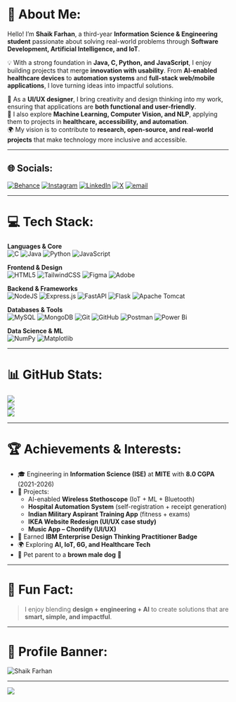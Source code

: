 # 💫 About Me:
Hello! I’m **Shaik Farhan**, a third-year **Information Science & Engineering student** passionate about solving real-world problems through **Software Development, Artificial Intelligence, and IoT**.  

💡 With a strong foundation in **Java, C, Python, and JavaScript**, I enjoy building projects that merge **innovation with usability**. From **AI-enabled healthcare devices** to **automation systems** and **full-stack web/mobile applications**, I love turning ideas into impactful solutions.  

🎨 As a **UI/UX designer**, I bring creativity and design thinking into my work, ensuring that applications are **both functional and user-friendly**.  
🚀 I also explore **Machine Learning, Computer Vision, and NLP**, applying them to projects in **healthcare, accessibility, and automation**.  
🌍 My vision is to contribute to **research, open-source, and real-world projects** that make technology more inclusive and accessible.  

---

## 🌐 Socials:
[![Behance](https://img.shields.io/badge/Behance-1769ff?logo=behance&logoColor=white)](https://behance.net/shaikfarhan7) 
[![Instagram](https://img.shields.io/badge/Instagram-%23E4405F.svg?logo=Instagram&logoColor=white)](https://instagram.com/@mr_shaik_31_) 
[![LinkedIn](https://img.shields.io/badge/LinkedIn-%230077B5.svg?logo=linkedin&logoColor=white)](https://linkedin.com/in/shaik-farhan) 
[![X](https://img.shields.io/badge/X-black.svg?logo=X&logoColor=white)](https://x.com/@mr_shaik_31) 
[![email](https://img.shields.io/badge/Email-D14836?logo=gmail&logoColor=white)](mailto:shaikfarhan3100@gmail.com) 

---

# 💻 Tech Stack:
**Languages & Core**  
![C](https://img.shields.io/badge/c-%2300599C.svg?style=for-the-badge&logo=c&logoColor=white) 
![Java](https://img.shields.io/badge/java-%23ED8B00.svg?style=for-the-badge&logo=openjdk&logoColor=white) 
![Python](https://img.shields.io/badge/python-3670A0?style=for-the-badge&logo=python&logoColor=ffdd54) 
![JavaScript](https://img.shields.io/badge/javascript-%23323330.svg?style=for-the-badge&logo=javascript&logoColor=%23F7DF1E) 

**Frontend & Design**  
![HTML5](https://img.shields.io/badge/html5-%23E34F26.svg?style=for-the-badge&logo=html5&logoColor=white) 
![TailwindCSS](https://img.shields.io/badge/tailwindcss-%2338B2AC.svg?style=for-the-badge&logo=tailwind-css&logoColor=white) 
![Figma](https://img.shields.io/badge/figma-%23F24E1E.svg?style=for-the-badge&logo=figma&logoColor=white) 
![Adobe](https://img.shields.io/badge/adobe-%23FF0000.svg?style=for-the-badge&logo=adobe&logoColor=white) 

**Backend & Frameworks**  
![NodeJS](https://img.shields.io/badge/node.js-6DA55F?style=for-the-badge&logo=node.js&logoColor=white) 
![Express.js](https://img.shields.io/badge/express.js-%23404d59.svg?style=for-the-badge&logo=express&logoColor=%2361DAFB) 
![FastAPI](https://img.shields.io/badge/FastAPI-005571?style=for-the-badge&logo=fastapi) 
![Flask](https://img.shields.io/badge/flask-%23000.svg?style=for-the-badge&logo=flask&logoColor=white) 
![Apache Tomcat](https://img.shields.io/badge/apache%20tomcat-%23F8DC75.svg?style=for-the-badge&logo=apache-tomcat&logoColor=black) 

**Databases & Tools**  
![MySQL](https://img.shields.io/badge/mysql-4479A1.svg?style=for-the-badge&logo=mysql&logoColor=white) 
![MongoDB](https://img.shields.io/badge/MongoDB-%234ea94b.svg?style=for-the-badge&logo=mongodb&logoColor=white) 
![Git](https://img.shields.io/badge/git-%23F05033.svg?style=for-the-badge&logo=git&logoColor=white) 
![GitHub](https://img.shields.io/badge/github-%23121011.svg?style=for-the-badge&logo=github&logoColor=white) 
![Postman](https://img.shields.io/badge/Postman-FF6C37?style=for-the-badge&logo=postman&logoColor=white) 
![Power Bi](https://img.shields.io/badge/power_bi-F2C811?style=for-the-badge&logo=powerbi&logoColor=black) 

**Data Science & ML**  
![NumPy](https://img.shields.io/badge/numpy-%23013243.svg?style=for-the-badge&logo=numpy&logoColor=white) 
![Matplotlib](https://img.shields.io/badge/Matplotlib-%23ffffff.svg?style=for-the-badge&logo=Matplotlib&logoColor=black) 

---

# 📊 GitHub Stats:
![](https://github-readme-stats.vercel.app/api?username=Mrshaik31&theme=tokyonight&hide_border=false&include_all_commits=true&count_private=true)<br/>
![](https://nirzak-streak-stats.vercel.app/?user=Mrshaik31&theme=tokyonight&hide_border=false)<br/>
![](https://github-readme-stats.vercel.app/api/top-langs/?username=Mrshaik31&theme=tokyonight&hide_border=false&include_all_commits=false&count_private=false&layout=compact)

---

# 🏆 Achievements & Interests:
- 🎓 Engineering in **Information Science (ISE)** at **MITE** with **8.0 CGPA** (2021-2026)  
- 📌 Projects:  
   - AI-enabled **Wireless Stethoscope** (IoT + ML + Bluetooth)  
   - **Hospital Automation System** (self-registration + receipt generation)  
   - **Indian Military Aspirant Training App** (fitness + exams)  
   - **IKEA Website Redesign (UI/UX case study)**  
   - **Music App – Chordify (UI/UX)**  
- 🏅 Earned **IBM Enterprise Design Thinking Practitioner Badge**  
- 🌍 Exploring **AI, IoT, 6G, and Healthcare Tech**  
- 🐾 Pet parent to a **brown male dog** 🐶  

---

# 🌟 Fun Fact:  
> I enjoy blending **design + engineering + AI** to create solutions that are **smart, simple, and impactful**.  

---

# 🎨 Profile Banner:
![Shaik Farhan](https://i.ibb.co/rdGN0rB/github-banner.png)

---

[![](https://visitcount.itsvg.in/api?id=Mrshaik31&icon=0&color=0)](https://visitcount.itsvg.in)
